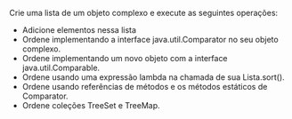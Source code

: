 Crie uma lista de um objeto complexo e execute as seguintes operações:

* Adicione elementos nessa lista
* Ordene implementando a interface java.util.Comparator no seu objeto complexo.
* Ordene implementando um novo objeto com a interface java.util.Comparable.
* Ordene usando uma expressão lambda na chamada de sua Lista.sort().
* Ordene usando referências de métodos e os métodos estáticos de Comparator.
* Ordene coleções TreeSet e TreeMap.

